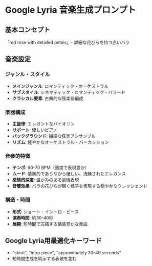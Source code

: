 # Google Lyria 音楽生成プロンプト

## 基本コンセプト
「red rose with detailed petals」- 詳細な花びらを持つ赤いバラ

## 音楽設定

### ジャンル・スタイル
- **メインジャンル**: ロマンティック・オーケストラル
- **サブスタイル**: シネマティック・ロマンティック・バラード
- **クラシカル要素**: 古典的な弦楽器編成

### 楽器構成
- **主旋律**: エレガントなバイオリン
- **サポート**: 優しいピアノ
- **バックグラウンド**: 繊細な弦楽アンサンブル
- **リズム**: 軽やかなオーケストラル・パーカッション

### 音楽的特徴
- **テンポ**: 60-70 BPM（適度で表現豊か）
- **ムード**: 情熱的でありながら優しい、洗練されたエレガンス
- **感情的深度**: 温かみのある感情表現
- **音響効果**: バラの花びらが開く様子を表現する穏やかなクレッシェンド

### 構造・時間
- **形式**: ショート・イントロ・ピース
- **演奏時間**: 約30-40秒
- **展開**: 短時間で完結する情感豊かな楽曲

## Google Lyria用最適化キーワード
- "short", "intro piece", "approximately 30-40 seconds"
- 短時間生成を明示する表現を含む